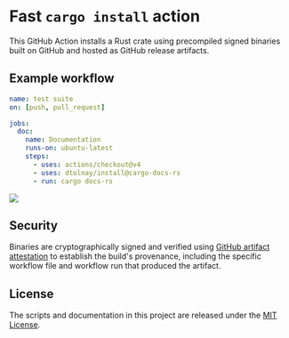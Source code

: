 # Fast `cargo install` action

This GitHub Action installs a Rust crate using precompiled signed binaries built
on GitHub and hosted as GitHub release artifacts.

## Example workflow

```yaml
name: test suite
on: [push, pull_request]

jobs:
  doc:
    name: Documentation
    runs-on: ubuntu-latest
    steps:
      - uses: actions/checkout@v4
      - uses: dtolnay/install@cargo-docs-rs
      - run: cargo docs-rs
```

<img src="https://github.com/user-attachments/assets/4bfecd07-dadc-4ce3-be98-d98461251da5">

## Security

Binaries are cryptographically signed and verified using [GitHub artifact
attestation] to establish the build's provenance, including the specific
workflow file and workflow run that produced the artifact.

[GitHub artifact attestation]: https://docs.github.com/en/actions/security-for-github-actions/using-artifact-attestations/using-artifact-attestations-to-establish-provenance-for-builds

## License

The scripts and documentation in this project are released under the [MIT
License].

[MIT License]: LICENSE
